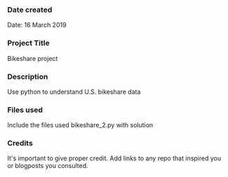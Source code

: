 ### Date created
Date: 16 March 2019

### Project Title
Bikeshare project

### Description
Use python to understand U.S. bikeshare data

### Files used
Include the files used
bikeshare_2.py with solution

### Credits
It's important to give proper credit. Add links to any repo that inspired you or blogposts you consulted.
